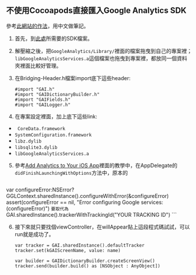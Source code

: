 ## 不使用Cocoapods直接匯入Google Analytics SDK ##
參考[此網站的作法](http://www.brainyandbrawny.com/article/Google_Analytics_For_iOS_Without_Cocoapods)，用中文做筆記。

1. 首先，到[此處](https://developers.google.com/analytics/devguides/collection/ios/v3/sdk-download)所需要的SDK檔案。
2. 解壓縮之後，把`GoogleAnalytics/Library/`裡面的檔案拖曳到自己的專案裡；`libGoogleAnalyticsServices.a`這個檔案也拖曳到專案裡，都放同一個資料夾裡面比較好管理。
3. 在Bridging-Header.h檔案import底下這些header:

	```
	#import "GAI.h"
	#import "GAIDictionaryBuilder.h"
	#import "GAIFields.h"
	#import "GAILogger.h"
	```

4. 在專案設定裡面，加上底下這些link:

 * ` CoreData.framework`
 * `SystemConfiguration.framework`
 * `libz.dylib`
 * `libsqlite3.dylib`
 * `libGoogleAnalyticsServices.a`

5. 參考[Add Analytics to Your iOS App](https://developers.google.com/analytics/devguides/collection/ios/v3/?ver=swift)裡面的教學中，在AppDelegate的`didFinishLaunchingWithOptions`方法中，原本的

	```
var configureError:NSError?
GGLContext.sharedInstance().configureWithError(&configureError)
assert(configureError == nil, "Error configuring Google services: \(configureError)")
	```
要取代為
	```
GAI.sharedInstance().trackerWithTrackingId("YOUR TRACKING ID")
	```

6. 接下來就只要找個viewController，在willAppear貼上這段程式碼試試，可以run就是成功了。
	```
	var tracker = GAI.sharedInstance().defaultTracker
	tracker.set(kGAIScreenName, value: name)
	
	var builder = GAIDictionaryBuilder.createScreenView()
	tracker.send(builder.build() as [NSObject : AnyObject])
	```
